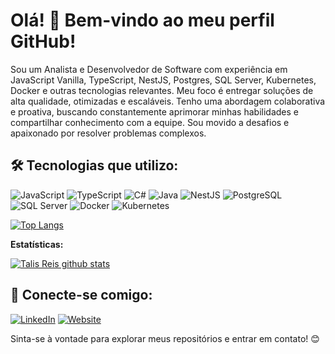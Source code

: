 # Olá! 👋 Bem-vindo ao meu perfil GitHub!

Sou um Analista e Desenvolvedor de Software com experiência em JavaScript Vanilla, TypeScript, NestJS, Postgres, SQL Server, Kubernetes, Docker e outras tecnologias relevantes. Meu foco é entregar soluções de alta qualidade, otimizadas e escaláveis.
Tenho uma abordagem colaborativa e proativa, buscando constantemente aprimorar minhas habilidades e compartilhar conhecimento com a equipe. Sou movido a desafios e apaixonado por resolver problemas complexos.

## 🛠️ Tecnologias que utilizo:

<img src="https://img.shields.io/badge/JavaScript-F7DF1E?style=for-the-badge&logo=javascript&logoColor=black" alt="JavaScript"/> <img src="https://img.shields.io/badge/TypeScript-007ACC?style=for-the-badge&logo=typescript&logoColor=white" alt="TypeScript"/> <img src="https://img.shields.io/badge/C%23-239120?style=for-the-badge&logo=c-sharp&logoColor=white" alt="C#"/> <img src="https://img.shields.io/badge/Java-ED8B00?style=for-the-badge&logo=openjdk&logoColor=white" alt="Java"/> <img src="https://img.shields.io/badge/NestJS-E0234E?style=for-the-badge&logo=nestjs&logoColor=white" alt="NestJS"/> <img src="https://img.shields.io/badge/PostgreSQL-316192?style=for-the-badge&logo=postgresql&logoColor=white" alt="PostgreSQL"/> <img src="https://img.shields.io/badge/SQLServer-CC2927?style=for-the-badge&logo=microsoftsqlserver&logoColor=white" alt="SQL Server"/> <img src="https://img.shields.io/badge/Docker-2496ED?style=for-the-badge&logo=docker&logoColor=white" alt="Docker"/> <img src="https://img.shields.io/badge/Kubernetes-326CE5?style=for-the-badge&logo=kubernetes&logoColor=white" alt="Kubernetes"/>

[![Top Langs](https://github-readme-stats.vercel.app/api/top-langs/?username=Talis-Reis&langs_count=8&theme=dark&count_private=true)]([https://github.com/thiagobuenos](https://github.com/Talis-Reis))

**Estatísticas:**

[![Talis Reis github stats](https://github-readme-stats-one-bice.vercel.app/api?username=Talis-Reis&theme=dark&include_all_commits=true&show_icons=true&count_private=true&role=OWNER,ORGANIZATION_MEMBER,COLLABORATOR&include_orgs=true)](https://github.com/Talis-Reis)

## 🤝 Conecte-se comigo:

[![LinkedIn](https://img.shields.io/badge/LinkedIn-0077B5?style=for-the-badge&logo=linkedin&logoColor=white)](https://www.linkedin.com/in/talis-reis-desenvolvedor/)
[![Website](https://img.shields.io/badge/Website-43853D?style=for-the-badge&logo=rss&logoColor=white)](https://www.talis.dev/)

Sinta-se à vontade para explorar meus repositórios e entrar em contato! 😊
